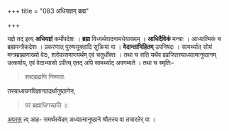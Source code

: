 +++
title = "083 अधियज्ञम् ब्रह्म"

+++

यज्ञे तद् इत्य् **अधियज्ञं** कर्मोपदेशः । **ब्रह्म** विध्यर्थवादनामधेयाख्यम् । **आधिदैविकं** मन्त्राः । आध्यात्मिकं च ब्रह्ममन्त्रैकदेशः । प्रकरणात् पुरुषसूक्तादि सुक्रिया वा । **वेदान्ताभिहितम्** उपनिषदः । सामर्थ्यात् सोयं मन्त्रब्राह्मणाख्यो वेदः, श्लोकसमाप्त्यर्थम् एवं चतुर्धोक्तः । तथा च सति यथैव प्रव्रजितस्याध्यात्मानुष्ठानम् उत्कर्षाय, एवं वेदाभ्यासो ऽपीत्य् एतद् अपि सामर्थ्याद् अवगम्यते । तथा च स्मृतिः-


> शब्दब्रह्मणि निष्णातः

तस्याध्ययनविज्ञानतदर्थानुष्ठानेन,

> परं ब्रह्माधिगच्छति ॥

<u>अपरस्</u> त्व् आह- समर्थस्येदम् अध्यात्मानुष्ठाने श्रौतस्य वा तत्रारतेर् वा ।
